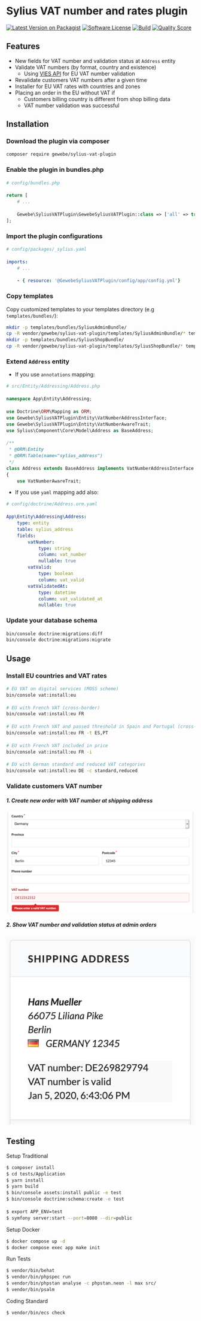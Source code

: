 
# Sylius VAT number and rates plugin

[![Latest Version on Packagist][ico-version]][link-packagist]
[![Software License][ico-license]](LICENSE)
[![Build][ico-build]][link-build]
[![Quality Score][ico-code-quality]][link-code-quality]

## Features
 * New fields for VAT number and validation status at `Address` entity
 * Validate VAT numbers (by format, country and existence) 
    * Using [VIES API](http://ec.europa.eu/taxation_customs/vies/) for EU VAT number validation
 * Revalidate customers VAT numbers after a given time
 * Installer for EU VAT rates with countries and zones
 * Placing an order in the EU without VAT if
    * Customers billing country is different from shop billing data
    * VAT number validation was successful

## Installation

### Download the plugin via composer
```bash
composer require gewebe/sylius-vat-plugin
```

### Enable the plugin in bundles.php
```php
# config/bundles.php

return [
    # ...
    
    Gewebe\SyliusVATPlugin\GewebeSyliusVATPlugin::class => ['all' => true],
];
```

### Import the plugin configurations
```yaml
# config/packages/_sylius.yaml

imports:
    # ...
       
    - { resource: '@GewebeSyliusVATPlugin/config/app/config.yml'}
```

### Copy templates
Copy customized templates to your templates directory (e.g `templates/bundles/`):

```bash
mkdir -p templates/bundles/SyliusAdminBundle/
cp -R vendor/gewebe/sylius-vat-plugin/templates/SyliusAdminBundle/* templates/bundles/SyliusAdminBundle/
mkdir -p templates/bundles/SyliusShopBundle/
cp -R vendor/gewebe/sylius-vat-plugin/templates/SyliusShopBundle/* templates/bundles/SyliusShopBundle/
```

### Extend `Address` entity

- If you use `annotations` mapping:

```php
# src/Entity/Addressing/Address.php

namespace App\Entity\Addressing;

use Doctrine\ORM\Mapping as ORM;
use Gewebe\SyliusVATPlugin\Entity\VatNumberAddressInterface;
use Gewebe\SyliusVATPlugin\Entity\VatNumberAwareTrait;
use Sylius\Component\Core\Model\Address as BaseAddress;

/**
 * @ORM\Entity
 * @ORM\Table(name="sylius_address")
 */
class Address extends BaseAddress implements VatNumberAddressInterface
{
    use VatNumberAwareTrait;
```

- If you use `yaml` mapping add also:

```yaml
# config/doctrine/Address.orm.yaml

App\Entity\Addressing\Address:
    type: entity
    table: sylius_address
    fields:
        vatNumber:
            type: string
            column: vat_number
            nullable: true
        vatValid:
            type: boolean
            column: vat_valid
        vatValidatedAt:
            type: datetime
            column: vat_validated_at
            nullable: true
```

### Update your database schema

```bash
bin/console doctrine:migrations:diff
bin/console doctrine:migrations:migrate
```

## Usage

### Install EU countries and VAT rates

```bash
# EU VAT on digital services (MOSS scheme)
bin/console vat:install:eu

# EU with French VAT (cross-border)
bin/console vat:install:eu FR

# EU with French VAT and passed threshold in Spain and Portugal (cross-border)
bin/console vat:install:eu FR -t ES,PT

# EU with French VAT included in price
bin/console vat:install:eu FR -i

# EU with German standard and reduced VAT categories
bin/console vat:install:eu DE -c standard,reduced
```

### Validate customers VAT number

##### 1. Create new order with VAT number at shipping address
![Screenshot checkout address with vat number](docs/images/checkout_address.png)

##### 2. Show VAT number and validation status at admin orders
![Screenshot order shipping address with vat number](docs/images/admin_order_address.png)


## Testing

Setup Traditional
```bash
$ composer install
$ cd tests/Application
$ yarn install
$ yarn build
$ bin/console assets:install public -e test
$ bin/console doctrine:schema:create -e test

$ export APP_ENV=test
$ symfony server:start --port=8080 --dir=public
```

Setup Docker
```bash
$ docker compose up -d
$ docker compose exec app make init
```

Run Tests
```bash
$ vendor/bin/behat
$ vendor/bin/phpspec run
$ vendor/bin/phpstan analyse -c phpstan.neon -l max src/
$ vendor/bin/psalm
```

Coding Standard
```bash
$ vendor/bin/ecs check
```

[ico-version]: https://img.shields.io/packagist/v/gewebe/sylius-vat-plugin.svg?style=flat-square
[ico-license]: https://img.shields.io/badge/license-MIT-brightgreen.svg?style=flat-square
[ico-code-quality]: https://img.shields.io/scrutinizer/g/gewebe/SyliusVATPlugin.svg?style=flat-square
[ico-build]: https://github.com/gewebe/SyliusVATPlugin/actions/workflows/build.yml/badge.svg

[link-packagist]: https://packagist.org/packages/gewebe/sylius-vat-plugin
[link-code-quality]: https://scrutinizer-ci.com/g/gewebe/SyliusVATPlugin
[link-build]: https://github.com/gewebe/SyliusVATPlugin/actions/workflows/build.yml
